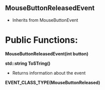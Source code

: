 ## MouseButtonReleasedEvent
- Inherits from MouseButtonEvent

# Public Functions:
**MouseButtonReleasedEvent(int button)**

**std::string ToSTring()**
- Returns information about the event

**EVENT_CLASS_TYPE(MouseButtonReleased)**